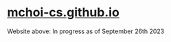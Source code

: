 # [mchoi-cs.github.io](https://mchoi-cs.github.io/)


Website above:
In progress as of September 26th 2023

